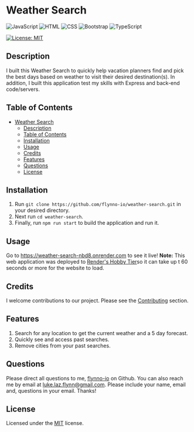 
# Weather Search
![JavaScript](https://img.shields.io/badge/JavaScript-F7DF1E?style=for-the-badge&logo=javascript&logoColor=black) ![HTML](https://img.shields.io/badge/HTML-E34F26?style=for-the-badge&logo=html5&logoColor=white) ![CSS](https://img.shields.io/badge/CSS-1572B6?style=for-the-badge&logo=css3&logoColor=white) ![Bootstrap](https://img.shields.io/badge/Bootstrap-7952B3?style=for-the-badge&logo=bootstrap&logoColor=white) ![TypeScript](https://img.shields.io/badge/TypeScript-3178C6?style=for-the-badge&logo=typescript&logoColor=white)

[![License: MIT](https://img.shields.io/badge/License-MIT-yellow.svg)](https://opensource.org/licenses/MIT)

## Description
I built this Weather Search to quickly help vacation planners find and pick the best days based on weather to visit their desired destination(s). In addition, I built this application test my skills with Express and back-end code/servers. 

## Table of Contents
- [Weather Search](#weather-search)
  - [Description](#description)
  - [Table of Contents](#table-of-contents)
  - [Installation](#installation)
  - [Usage](#usage)
  - [Credits](#credits)
  - [Features](#features)
  - [Questions](#questions)
  - [License](#license)

## Installation
1. Run `git clone https://github.com/flynno-io/weather-search.git` in your desired directory.
2. Next run `cd weather-search`.
3. Finally, run `npm run start` to build the application and run it.

## Usage
Go to https://weather-search-nbd8.onrender.com to see it live!
**Note:** This web application was deployed to [Render's Hobby Tier]([https:](https://render.com/pricing))so it can take up t 60 seconds or more for the website to load.

## Credits
I welcome contributions to our project. Please see the [Contributing](#contributing) section.

## Features
1. Search for any location to get the current weather and a 5 day forecast.
2. Quickly see and access past searches.
3. Remove cities from your past searches.

## Questions
Please direct all questions to me, [flynno-io](https://github.com/flynno-io) on Github. You can also reach me by email at luke.laz.flynn@gmail.com. Please include your name, email and, questions in your email. Thanks!

## License
Licensed under the [MIT](LICENSE.txt) license.
